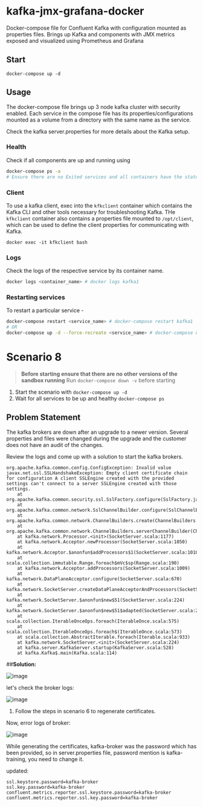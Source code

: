 # kafka-jmx-grafana-docker

Docker-compose file for Confluent Kafka with configuration mounted as properties files. Brings up Kafka and components with JMX metrics exposed and visualized using Prometheus and Grafana

## Start

```
docker-compose up -d
```

## Usage

The docker-compose file brings up 3 node kafka cluster with security enabled. Each service in the compose file has its properties/configurations mounted as a volume from a directory with the same name as the service.

Check the kafka server.properties for more details about the Kafka setup.

### Health

Check if all components are up and running using

```bash
docker-compose ps -a
# Ensure there are no Exited services and all containers have the status `Up`
```

### Client

To use a kafka client, exec into the `kfkclient` container which contains the Kafka CLI and other tools necessary for troubleshooting Kafka. THe `kfkclient` container also contains a properties file mounted to `/opt/client`, which can be used to define the client properties for communicating with Kafka.

```
docker exec -it kfkclient bash
```

### Logs

Check the logs of the respective service by its container name.

```bash
docker logs <container_name> # docker logs kafka1
```

### Restarting services

To restart a particular service - 

```bash
docker-compose restart <service_name> # docker-compose restart kafka1
# OR
docker-compose up -d --force-recreate <service_name> # docker-compose up -d --force-recreate kafka1
```

# Scenario 8

> **Before starting ensure that there are no other versions of the sandbox running**
> Run `docker-compose down -v` before starting

1. Start the scenario with `docker-compose up -d`
2. Wait for all services to be up and healthy `docker-compose ps`


## Problem Statement

The kafka brokers are down after an upgrade to a newer version. Several properties and files were changed during the upgrade and the customer does not have an audit of the changes.

Review the logs and come up with a solution to start the kafka brokers.

```
org.apache.kafka.common.config.ConfigException: Invalid value javax.net.ssl.SSLHandshakeException: Empty client certificate chain for configuration A client SSLEngine created with the provided settings can't connect to a server SSLEngine created with those settings.
	at org.apache.kafka.common.security.ssl.SslFactory.configure(SslFactory.java:103)
	at org.apache.kafka.common.network.SslChannelBuilder.configure(SslChannelBuilder.java:84)
	at org.apache.kafka.common.network.ChannelBuilders.create(ChannelBuilders.java:265)
	at org.apache.kafka.common.network.ChannelBuilders.serverChannelBuilder(ChannelBuilders.java:166)
	at kafka.network.Processor.<init>(SocketServer.scala:1177)
	at kafka.network.Acceptor.newProcessor(SocketServer.scala:1050)
	at kafka.network.Acceptor.$anonfun$addProcessors$1(SocketServer.scala:1010)
	at scala.collection.immutable.Range.foreach$mVc$sp(Range.scala:190)
	at kafka.network.Acceptor.addProcessors(SocketServer.scala:1009)
	at kafka.network.DataPlaneAcceptor.configure(SocketServer.scala:670)
	at kafka.network.SocketServer.createDataPlaneAcceptorAndProcessors(SocketServer.scala:278)
	at kafka.network.SocketServer.$anonfun$new$51(SocketServer.scala:224)
	at kafka.network.SocketServer.$anonfun$new$51$adapted(SocketServer.scala:224)
	at scala.collection.IterableOnceOps.foreach(IterableOnce.scala:575)
	at scala.collection.IterableOnceOps.foreach$(IterableOnce.scala:573)
	at scala.collection.AbstractIterable.foreach(Iterable.scala:933)
	at kafka.network.SocketServer.<init>(SocketServer.scala:224)
	at kafka.server.KafkaServer.startup(KafkaServer.scala:528)
	at kafka.Kafka$.main(Kafka.scala:114)
```

##**Solution:**

![image](https://github.com/user-attachments/assets/d6b84ca2-13c2-40b3-b6ef-b8742166daa9)

let's check the broker logs:

![image](https://github.com/user-attachments/assets/40e9fafa-632f-45f5-9158-1bfab911cd42)

1. Follow the steps in scenario 6 to regenerate certificates.


Now, error logs of broker:

![image](https://github.com/user-attachments/assets/48634fa9-0cda-4d30-bb44-c89dea2d19fa)

While generating the certificates, kafka-broker was the password which has been provided, so in server.properties file, password mention is kafka-training, you need to change it.

updated:

```
ssl.keystore.password=kafka-broker
ssl.key.password=kafka-broker
confluent.metrics.reporter.ssl.keystore.password=kafka-broker
confluent.metrics.reporter.ssl.key.password=kafka-broker

```



